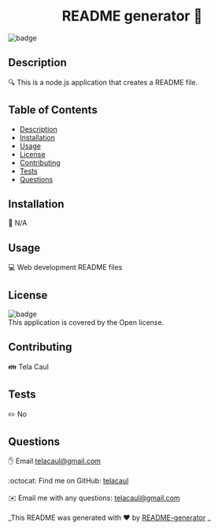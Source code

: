
<h1 align="center">README generator 👋</h1>
  
![badge](https://img.shields.io/badge/license-Open-brightgreen)<br />
## Description
🔍 This is a node.js application that creates a README file.
## Table of Contents
- [Description](#description)
- [Installation](#installation)
- [Usage](#usage)
- [License](#license)
- [Contributing](#contributing)
- [Tests](#tests)
- [Questions](#questions)
## Installation
💾 N/A
## Usage
💻 Web development README files
## License
![badge](https://img.shields.io/badge/license-Open-brightgreen)
<br />
This application is covered by the Open license. 
## Contributing
👪 Tela Caul
## Tests
✏️ No
## Questions
✋ Email telacaul@gmail.com<br />
<br />
:octocat: Find me on GitHub: [telacaul](https://github.com/telacaul)<br />
<br />
✉️ Email me with any questions: telacaul@gmail.com<br /><br />
_This README was generated with ❤️ by [README-generator](https://github.com/jpd61/README-generator) _
    
